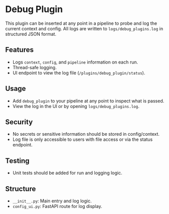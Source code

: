 # Debug Plugin

This plugin can be inserted at any point in a pipeline to probe and log the current context and config. All logs are written to `logs/debug_plugins.log` in structured JSON format.

## Features
- Logs `context`, `config`, and `pipeline` information on each run.
- Thread-safe logging.
- UI endpoint to view the log file (`/plugins/debug_plugin/status`).

## Usage
- Add `debug_plugin` to your pipeline at any point to inspect what is passed.
- View the log in the UI or by opening `logs/debug_plugins.log`.

## Security
- No secrets or sensitive information should be stored in config/context.
- Log file is only accessible to users with file access or via the status endpoint.

## Testing
- Unit tests should be added for run and logging logic.

## Structure
- `__init__.py`: Main entry and log logic.
- `config_ui.py`: FastAPI route for log display.

